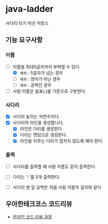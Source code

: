 # java-ladder

사다리 타기 미션 저장소

## 기능 요구사항

### 이름
- [ ] 이름을 최대5글자까지 부여할 수 있다.
  - [x] ``예외`` : 5글자가 넘는 경우
  - [ ] ``예외`` : 영어가 아닌 경우
  - [ ] ``예외`` : 공백인 경우
- [ ] 사람 이름은 쉼표(,)를 기준으로 구분한다.

### 사다리
- [x] 사다리 높이는 자연수이다.
- [x] 사다리의 라인을 생성합니다.
  - [x] 라인은 다리를 생성한다.
  - [x] 다리는 랜덤으로 생성한다.
  - [x] 라인을 이루는 다리가 겹치지 않도록 해야 한다.

### 출력
- [ ] 사다리를 출력할 때 사람 이름도 같이 출력한다.
- [ ] 다리는 '-'를 5개 출력한다.
- [ ] 사다리 맨 앞 공백은 처음 사람 이름의 길이와 같다


## 우아한테크코스 코드리뷰

- [온라인 코드 리뷰 과정](https://github.com/woowacourse/woowacourse-docs/blob/master/maincourse/README.md)


